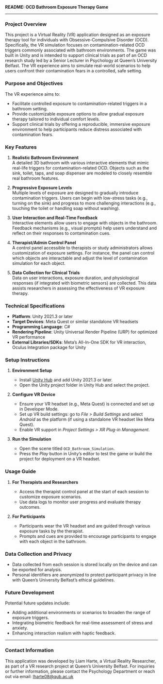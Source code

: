 **README: OCD Bathroom Exposure Therapy Game**

---

### Project Overview
This project is a Virtual Reality (VR) application designed as an exposure therapy tool for individuals with Obsessive-Compulsive Disorder (OCD). Specifically, the VR simulation focuses on contamination-related OCD triggers commonly associated with bathroom environments. The game was built in Unity and is intended to support clinical trials as part of an OCD research study led by a Senior Lecturer in Psychology at Queen’s University Belfast. The VR experience aims to simulate real-world scenarios to help users confront their contamination fears in a controlled, safe setting. 

### Purpose and Objectives
The VR experience aims to:
- Facilitate controlled exposure to contamination-related triggers in a bathroom setting.
- Provide customizable exposure options to allow gradual exposure therapy tailored to individual comfort levels.
- Support clinical trials by offering a reproducible, immersive exposure environment to help participants reduce distress associated with contamination fears.

### Key Features
1. **Realistic Bathroom Environment**  
   A detailed 3D bathroom with various interactive elements that mimic real-life triggers for contamination-related OCD. Objects such as the sink, toilet, taps, and soap dispenser are modeled to closely resemble real bathroom features.

2. **Progressive Exposure Levels**  
   Multiple levels of exposure are designed to gradually introduce contamination triggers. Users can begin with low-stress tasks (e.g., turning on the sink) and progress to more challenging interactions (e.g., touching the toilet or handling soap without washing).

3. **User Interaction and Real-Time Feedback**  
   Interactive elements allow users to engage with objects in the bathroom. Feedback mechanisms (e.g., visual prompts) help users understand and reflect on their responses to contamination cues.

4. **Therapist/Admin Control Panel**  
   A control panel accessible to therapists or study administrators allows customization of exposure settings. For instance, the panel can control which objects are interactable and adjust the level of contamination simulation for each object.

5. **Data Collection for Clinical Trials**  
   Data on user interactions, exposure duration, and physiological responses (if integrated with biometric sensors) are collected. This data assists researchers in assessing the effectiveness of VR exposure therapy.

### Technical Specifications
- **Platform**: Unity 2021.3 or later
- **Target Devices**: Meta Quest or similar standalone VR headsets
- **Programming Language**: C#
- **Rendering Pipeline**: Unity Universal Render Pipeline (URP) for optimized VR performance
- **External Libraries/SDKs**: Meta’s All-In-One SDK for VR interaction, Oculus Integration package for Unity

### Setup Instructions
1. **Environment Setup**  
   - Install [Unity Hub](https://unity3d.com/get-unity/download) and add Unity 2021.3 or later.
   - Open the Unity project folder in Unity Hub and select the project.

2. **Configure VR Device**  
   - Ensure your VR headset (e.g., Meta Quest) is connected and set up in Developer Mode.
   - Set up VR build settings: go to *File > Build Settings* and select *Android* as the platform (if using a standalone VR headset like Meta Quest).
   - Enable VR support in *Project Settings > XR Plug-in Management*.

3. **Run the Simulation**  
   - Open the scene titled `OCD_Bathroom_Simulation`.
   - Press the *Play* button in Unity’s editor to test the game or build the project for deployment on a VR headset.

### Usage Guide
1. **For Therapists and Researchers**  
   - Access the therapist control panel at the start of each session to customize exposure scenarios.
   - Use data logs to monitor user progress and evaluate therapy outcomes.

2. **For Participants**  
   - Participants wear the VR headset and are guided through various exposure tasks by the therapist.
   - Prompts and cues are provided to encourage participants to engage with each object in the bathroom.

### Data Collection and Privacy
- Data collected from each session is stored locally on the device and can be exported for analysis.
- Personal identifiers are anonymized to protect participant privacy in line with Queen’s University Belfast’s ethical guidelines.

### Future Development
Potential future updates include:
- Adding additional environments or scenarios to broaden the range of exposure triggers.
- Integrating biometric feedback for real-time assessment of stress and anxiety.
- Enhancing interaction realism with haptic feedback.

---

### Contact Information
This application was developed by Liam Harte, a Virtual Reality Researcher, as part of a VR research project at Queen’s University Belfast. For inquiries or further information, please contact the Psychology Department or reach out via email: lharte08@qub.ac.uk
